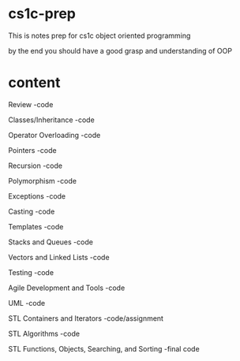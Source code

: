 # cs1c-prep 
This is notes prep for cs1c object oriented programming

by the end you should have a good grasp and understanding of OOP

# content
Review
-code

Classes/Inheritance
-code

Operator Overloading
-code

Pointers
-code

Recursion
-code

Polymorphism
-code

Exceptions
-code

Casting
-code

Templates
-code

Stacks and Queues
-code

Vectors and Linked Lists
-code

Testing 
-code

Agile Development and Tools
-code

UML
-code

STL Containers and Iterators
-code/assignment

STL Algorithms
-code

STL Functions, Objects, Searching, and Sorting
-final code
